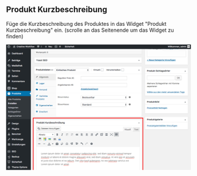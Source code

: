 ## Produkt Kurzbeschreibung

Füge die Kurzbeschreibung des Produktes in das Widget "Produkt Kurzbeschreibung" ein.
(scrolle an das Seitenende um das Widget zu finden)

![image](./assets/short_description.jpg)
